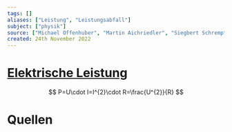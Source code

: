 ```yaml
---
tags: []
aliases: ["Leistung", "Leistungsabfall"]
subject: ["physik"]
source: ["Michael Offenhuber", "Martin Aichriedler", "Siegbert Schrempf", "Angela Lindner"]
created: 24th November 2022
---
```


# [Elektrische Leistung](https://de.wikipedia.org/wiki/Elektrische_Leistung)

$$
P=U\cdot I=I^{2}\cdot R=\frac{U^{2}}{R}
$$

# Quellen